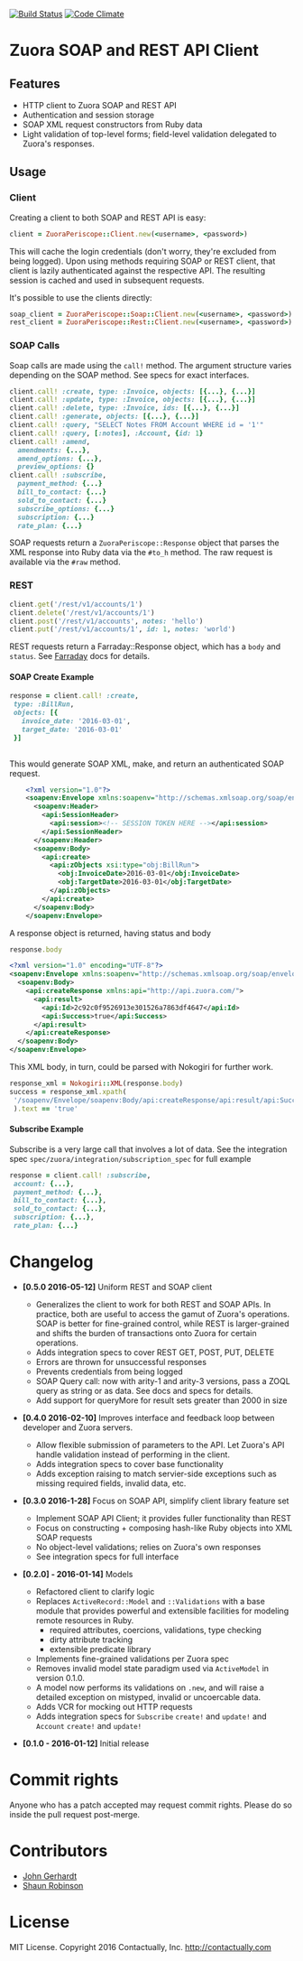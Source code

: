 [![Build Status](https://travis-ci.org/contactually/zuora-ruby.svg?branch=master)](https://travis-ci.org/contactually/zuora-ruby)
[![Code Climate](https://codeclimate.com/github/contactually/zuora-ruby/badges/gpa.svg)](https://codeclimate.com/github/contactually/zuora-ruby)

# Zuora SOAP and REST API Client

## Features
* HTTP client to Zuora SOAP and REST API
* Authentication and session storage
* SOAP XML request constructors from Ruby data
* Light validation of top-level forms; field-level validation delegated to Zuora's responses.

## Usage

### Client

Creating a client to both SOAP and REST API is easy:
```ruby
client = ZuoraPeriscope::Client.new(<username>, <password>)
```
This will cache the login credentials (don't worry, they're excluded from being logged). Upon using methods requiring SOAP or REST client, that client is lazily authenticated against the respective API. The resulting session is cached and used in subsequent requests.

It's possible to use the clients directly:
```ruby
soap_client = ZuoraPeriscope::Soap::Client.new(<username>, <password>)
rest_client = ZuoraPeriscope::Rest::Client.new(<username>, <password>)
```

### SOAP Calls
Soap calls are made using the `call!` method. The argument structure varies depending on the SOAP method. See specs for exact interfaces.

```ruby
client.call! :create, type: :Invoice, objects: [{...}, {...}]
client.call! :update, type: :Invoice, objects: [{...}, {...}]
client.call! :delete, type: :Invoice, ids: [{...}, {...}]
client.call! :generate, objects: [{...}, {...}]
client.call! :query, "SELECT Notes FROM Account WHERE id = '1'"
client.call! :query, [:notes], :Account, {id: 1}
client.call! :amend, 
  amendments: {...}, 
  amend_options: {...}, 
  preview_options: {} 
client.call! :subscribe,
  payment_method: {...}
  bill_to_contact: {...}
  sold_to_contact: {...}
  subscribe_options: {...}
  subscription: {...}
  rate_plan: {...}
```

SOAP requests return a `ZuoraPeriscope::Response` object that parses the XML response into Ruby data via the `#to_h` method. The raw request is available via the `#raw` method.

### REST
```ruby
client.get('/rest/v1/accounts/1')
client.delete('/rest/v1/accounts/1')
client.post('/rest/v1/accounts', notes: 'hello')
client.put('/rest/v1/accounts/1', id: 1, notes: 'world')
```

REST requests return a Farraday::Response object, which has a `body` and `status`. See [Farraday](https://github.com/lostisland/faraday) docs for details. 

#### SOAP Create Example

 ```ruby
response = client.call! :create,
  type: :BillRun,
  objects: [{ 
    invoice_date: '2016-03-01',
    target_date: '2016-03-01'
  }]
    
```

This would generate SOAP XML, make, and return an authenticated SOAP request.

```xml
    <?xml version="1.0"?>
    <soapenv:Envelope xmlns:soapenv="http://schemas.xmlsoap.org/soap/envelope/" xmlns:api="http://api.zuora.com/" xmlns:obj="http://object.api.zuora.com/" xmlns:xsi="http://www.w3.org/2001/XMLSchema-instance">
      <soapenv:Header>
        <api:SessionHeader>
          <api:session><!-- SESSION TOKEN HERE --></api:session>
        </api:SessionHeader>
      </soapenv:Header>
      <soapenv:Body>
        <api:create>
          <api:zObjects xsi:type="obj:BillRun">
            <obj:InvoiceDate>2016-03-01</obj:InvoiceDate>
            <obj:TargetDate>2016-03-01</obj:TargetDate>
          </api:zObjects>
        </api:create>
      </soapenv:Body>
    </soapenv:Envelope>
```

A response object is returned, having status and body

```ruby
response.body
```

```xml
<?xml version="1.0" encoding="UTF-8"?>
<soapenv:Envelope xmlns:soapenv="http://schemas.xmlsoap.org/soap/envelope/">
  <soapenv:Body>
    <api:createResponse xmlns:api="http://api.zuora.com/">
      <api:result>
        <api:Id>2c92c0f9526913e301526a7863df4647</api:Id>
        <api:Success>true</api:Success>
      </api:result>
    </api:createResponse>
  </soapenv:Body>
</soapenv:Envelope>
```

This XML body, in turn, could be parsed with Nokogiri for further work.

```ruby
response_xml = Nokogiri::XML(response.body)
success = response_xml.xpath(
 '/soapenv/Envelope/soapenv:Body/api:createResponse/api:result/api:Success'
 ).text == 'true'
```


#### Subscribe Example
Subscribe is a very large call that involves a lot of data. See the integration spec `spec/zuora/integration/subscription_spec` for full example

 ```ruby
response = client.call! :subscribe, 
  account: {...},
  payment_method: {...},
  bill_to_contact: {...},
  sold_to_contact: {...},
  subscription: {...},
  rate_plan: {...}

```

# Changelog
* **[0.5.0 2016-05-12]** Uniform REST and SOAP client
  - Generalizes the client to work for both REST and SOAP APIs. In practice, both are useful to access the gamut  of Zuora's operations. SOAP is better for fine-grained control, while REST is larger-grained and shifts the burden of transactions onto Zuora for certain operations.
  - Adds integration specs to cover REST GET, POST, PUT, DELETE
  - Errors are thrown for unsuccessful responses
  - Prevents credentials from being logged
  - SOAP Query call: now with arity-1 and arity-3 versions, pass a ZOQL query as string or as data. See docs and specs for details.
  - Add support for queryMore for result sets greater than 2000 in size

* **[0.4.0 2016-02-10]** Improves interface and feedback loop between developer and Zuora servers.
  - Allow flexible submission of parameters to the API.  Let Zuora's API handle validation instead of performing in the client.
  - Adds integration specs to cover base functionality
  - Adds exception raising to match servier-side exceptions such as missing required fields, invalid data, etc.

* **[0.3.0 2016-1-28]** Focus on SOAP API, simplify client library feature set
    - Implement SOAP API Client; it provides fuller functionality than REST 
    - Focus on constructing + composing hash-like Ruby objects into XML SOAP requests 
    - No object-level validations; relies on Zuora's own responses
    - See integration specs for full interface

* **[0.2.0] - 2016-01-14]** Models
     - Refactored client to clarify logic 
     - Replaces `ActiveRecord::Model` and `::Validations` with a base module that provides powerful and extensible facilities for modeling remote resources in Ruby. 
       * required attributes, coercions, validations, type checking
       * dirty attribute tracking
       * extensible predicate library
     - Implements fine-grained validations per Zuora spec
     - Removes invalid model state paradigm used via `ActiveModel` in version 0.1.0.
     -  A model now performs its validations on `.new`, and will raise a detailed exception on mistyped, invalid or uncoercable data.
     - Adds VCR for mocking out HTTP requests
     - Adds integration specs for `Subscribe` `create!` and `update!` and `Account` `create!` and `update!`

* **[0.1.0 - 2016-01-12]** Initial release 

# Commit rights
Anyone who has a patch accepted may request commit rights. Please do so inside the pull request post-merge.

# Contributors
* [John Gerhardt](https://github.com/jwg2s)
* [Shaun Robinson](https://github.com/env)

# License
MIT License. Copyright 2016 Contactually, Inc. http://contactually.com
